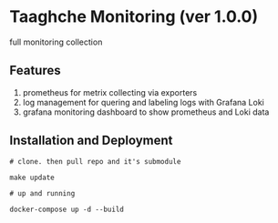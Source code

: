 # Taaghche Monitoring (ver 1.0.0)

full monitoring collection

## Features

1. prometheus for metrix collecting via exporters
2. log management for quering and labeling logs with Grafana Loki
3. grafana monitoring dashboard to show prometheus and Loki data

## Installation and Deployment

```
# clone. then pull repo and it's submodule

make update

# up and running

docker-compose up -d --build
```
